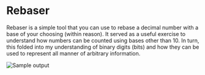 # Rebaser

Rebaser is a simple tool that you can use to rebase a decimal number with a base of your choosing (within reason). It served as a useful exercise to understand how numbers can be counted using bases other than 10. In turn, this folded into my understanding of binary digits (bits) and how they can be used to represent all manner of arbitrary information.

![Sample output](https://i.imgur.com/qN48tUh.png)
